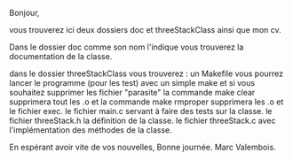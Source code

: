 Bonjour,

vous trouverez ici deux dossiers doc et threeStackClass ainsi que mon cv.

Dans le dossier doc comme son nom l'indique vous trouverez la documentation de la classe.

dans le dossier threeStackClass vous trouverez :
  un Makefile vous pourrez lancer le programme (pour les test) avec un simple make et si vous souhaitez supprimer les fichier "parasite" la commande
  make clear supprimera tout les .o et la commande make rmproper supprimera les .o et le fichier exec.
  le fichier main.c servant à faire des tests sur la classe.
  le fichier threeStack.h la définition de la classe.
  le fichier threeStack.c avec l'implémentation des méthodes de la classe.
  
 En espérant avoir vite de vos nouvelles, Bonne journée.
  Marc Valembois.
